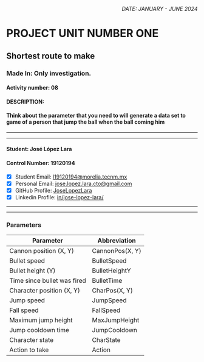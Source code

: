 <p style="text-align: right;"><em>DATE: JANUARY - JUNE 2024</em></p>

# **PROJECT UNIT NUMBER ONE**

## **Shortest route to make**

### Made In: Only investigation.

#### Activity number: 08

#### **DESCRIPTION:**

#### Think about the parameter that you need to will generate a data set to game of a person that jump the ball when the ball coming him

________________________________________________________
________________________________________________________

#### Student: José López Lara

#### Control Number: 19120194

* [x] Student Email: <l19120194@morelia.tecnm.mx>
* [x] Personal Email: <jose.lopez.lara.cto@gmail.com>
* [x] GitHub Profile: [JoseLopezLara](https://github.com/JoseLopezLara)
* [x] Linkedin Profile: [in/jose-lopez-lara/](https://www.linkedin.com/in/jose-lopez-lara/)

________________________________________________________
________________________________________________________

### **Parameters**

| Parameter                    | Abbreviation    |
|------------------------------|-----------------|
| Cannon position (X, Y)        | CannonPos(X, Y) |
| Bullet speed                  | BulletSpeed     |
| Bullet height (Y)             | BulletHeightY   |
| Time since bullet was fired   | BulletTime      |
| Character position (X, Y)     | CharPos(X, Y)   |
| Jump speed                    | JumpSpeed       |
| Fall speed                    | FallSpeed       |
| Maximum jump height           | MaxJumpHeight   |
| Jump cooldown time            | JumpCooldown    |
| Character state               | CharState       |
| Action to take                | Action          |

